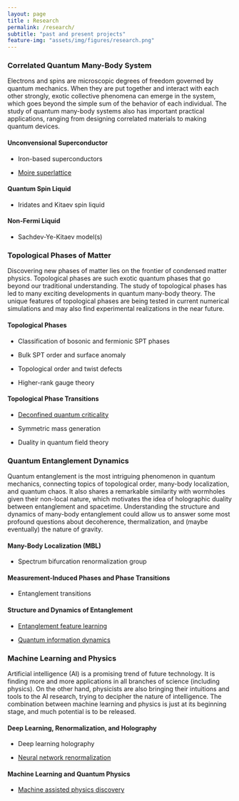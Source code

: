 ```yaml
--- 
layout: page 
title : Research 
permalink: /research/
subtitle: "past and present projects" 
feature-img: "assets/img/figures/research.png"
---
```


### Correlated Quantum Many-Body System

Electrons and spins are microscopic degrees of freedom governed by quantum mechanics. When they are put together and interact with each other strongly, exotic collective phenomena can emerge in the system, which goes beyond the simple sum of the behavior of each individual. The study of quantum many-body systems also has important practical applications, ranging from designing correlated materials to making quantum devices.

#### Unconvensional Superconductor

- Iron-based superconductors 

- [Moire superlattice](/2018/05/21/Moire.html)

#### Quantum Spin Liquid

- Iridates and Kitaev spin liquid

#### Non-Fermi Liquid

- Sachdev-Ye-Kitaev model(s)

### Topological Phases of Matter

Discovering new phases of matter lies on the frontier of condensed matter physics. Topological phases are such exotic quantum phases that go beyond our traditional understanding. The study of topological phases has led to many exciting developments in quantum many-body theory. The unique features of topological phases are being tested in current numerical simulations and may also find experimental realizations in the near future.

#### Topological Phases

- Classification of bosonic and fermionic SPT phases

- Bulk SPT order and surface anomaly

- Topological order and twist defects

- Higher-rank gauge theory

#### Topological Phase Transitions

- [Deconfined quantum criticality](/2019/04/16/DQCP.html)

- Symmetric mass generation

- Duality in quantum field theory

### Quantum Entanglement Dynamics

Quantum entanglement is the most intriguing phenomenon in quantum mechanics, connecting topics of topological order, many-body localization, and quantum chaos. It also shares a remarkable similarity with wormholes given their non-local nature, which motivates the idea of holographic duality between entanglement and spacetime. Understanding the structure and dynamics of many-body entanglement could allow us to answer some most profound questions about decoherence, thermalization, and (maybe eventually) the nature of gravity.

#### Many-Body Localization (MBL)

- Spectrum bifurcation renormalization group


#### Measurement-Induced Phases and Phase Transitions

- Entanglement transitions

#### Structure and Dynamics of Entanglement

- [Entanglement feature learning](/2018/01/31/EFL.html) 

- [Quantum information dynamics](/2018/03/28/DynQ.html)

### Machine Learning and Physics

Artificial intelligence (AI) is a promising trend of future technology. It is finding more and more applications in all branches of science (including physics). On the other hand, physicists are also bringing their intuitions and tools to the AI research, trying to decipher the nature of intelligence. The combination between machine learning and physics is just at its beginning stage, and much potential is to be released.  

#### Deep Learning, Renormalization, and Holography

- Deep learning holography

- [Neural network renormalization](/2020/06/25/NeuralRG.html)

#### Machine Learning and Quantum Physics

- [Machine assisted physics discovery](/2019/02/01/discoverQM.html)

